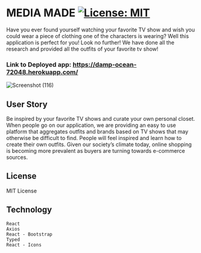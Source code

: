 # MEDIA MADE [![License: MIT](https://img.shields.io/badge/License-MIT-yellow.svg)](https://opensource.org/licenses/MIT)

Have you ever found yourself watching your favorite TV show and wish you could wear a piece of clothing one of the characters is wearing? Well this application is perfect for you! Look no further! We have done all the research and provided all the outfits of your favorite tv show! 

### Link to Deployed app: https://damp-ocean-72048.herokuapp.com/

![Screenshot (116)](https://user-images.githubusercontent.com/65183415/98880659-12af1080-243d-11eb-9add-9decfb412231.png)


## User Story

Be inspired by your favorite TV shows and curate your own personal closet.
When people go on our application, we are providing an easy to use platform that aggregates outfits and brands based on TV shows that may otherwise be difficult to find. People will feel inspired and learn how to create their own outfits. Given our society’s climate today, online shopping is becoming more prevalent as buyers are turning towards e-commerce sources. 

## License 

MIT License 

## Technology
```
React
Axios
React - Bootstrap
Typed
React - Icons 
```
